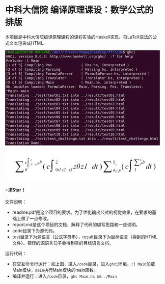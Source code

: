 # 中科大信院 编译原理课设：数学公式的排版

本项目是中科大信院编译原理课程的课程实验的Haskell实现，将LaTeX语法的公式文本渲染成HTML. 

![run](fig/run.png)

![test_effect](fig/test_effect.png)

⭐**求Star！**

文件说明：

* readme.pdf是这个项目的要求。为了优化输出公式的视觉效果，在要求的基础上做了一点修改。
* report.md是这个项目的文档，解释了代码的编写思路和一些说明。
* code目录下为源代码。
* test目录下为源语言（公式字符串），result目录下为目标语言（得到的HTML文件）。错误的源语言句子会得到空的目标语言文档。

运行代码：
* 在交互命令行运行：如上图，进入`/code`目录，进入`ghci`环境，`:l Main`加载Main模块，`main`执行Main模块的main函数。
* 编译并运行：进入`/code`目录，`ghc Main.hs && ./Main`
